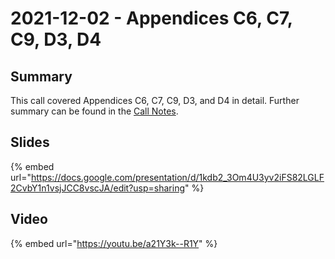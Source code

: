 # 2021-12-02 - Appendices C6, C7, C9, D3, D4

## Summary

This call covered Appendices C6, C7, C9, D3, and D4 in detail. Further summary can be found in the [Call Notes](https://docs.google.com/document/d/1rYPcmz2GFSNrqK0OO8KrSmYU4z719twgyAv4dToZYR8/edit?usp=sharing).

## Slides

{% embed url="https://docs.google.com/presentation/d/1kdb2_3Om4U3yv2iFS82LGLF2CvbY1n1vsjJCC8vscJA/edit?usp=sharing" %}

## Video

{% embed url="https://youtu.be/a21Y3k--R1Y" %}
